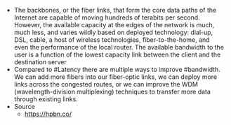 - The backbones, or the fiber links, that form the core data paths of the Internet are capable of moving hundreds of terabits per second. However, the available capacity at the edges of the network is much, much less, and varies wildly based on deployed technology: dial-up, DSL, cable, a host of wireless technologies, fiber-to-the-home, and even the performance of the local router. The available bandwidth to the user is a function of the lowest capacity link between the client and the destination server
- Compared to #Latency there are multiple ways to improve #bandwidth. We can add more fibers into our fiber-optic links, we can deploy more links across the congested routes, or we can improve the WDM (wavelength-division multiplexing) techniques to transfer more data through existing links.
- Source
	- https://hpbn.co/